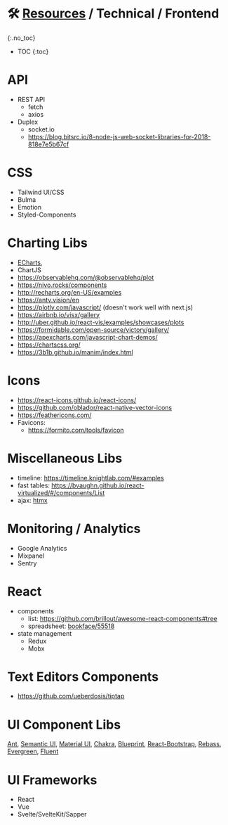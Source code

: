 
# 🛠 [Resources](/stack/) / Technical / Frontend
{:.no_toc}

* TOC
{:toc}



# API
- REST API
	- fetch
	- axios
- Duplex 
	- socket.io
	- https://blog.bitsrc.io/8-node-js-web-socket-libraries-for-2018-818e7e5b67cf

# CSS
- Tailwind UI/CSS
- Bulma
- Emotion
- Styled-Components

# Charting Libs 
- [ECharts](https://echarts.apache.org/en/index.html),
- ChartJS
- https://observablehq.com/@observablehq/plot
- https://nivo.rocks/components
- http://recharts.org/en-US/examples
- https://antv.vision/en
- https://plotly.com/javascript/ (doesn't work well with next.js)
- https://airbnb.io/visx/gallery
- http://uber.github.io/react-vis/examples/showcases/plots
- https://formidable.com/open-source/victory/gallery/
- https://apexcharts.com/javascript-chart-demos/
- https://chartscss.org/
- https://3b1b.github.io/manim/index.html

# Icons 
- https://react-icons.github.io/react-icons/
- https://github.com/oblador/react-native-vector-icons
- https://feathericons.com/
- Favicons:
	- https://formito.com/tools/favicon


# Miscellaneous Libs
- timeline: https://timeline.knightlab.com/#examples
- fast tables: https://bvaughn.github.io/react-virtualized/#/components/List
- ajax: [htmx](https://htmx.org/)


# Monitoring / Analytics
- Google Analytics
- Mixpanel
- Sentry

# React
- components
	- list: https://github.com/brillout/awesome-react-components#tree
	- spreadsheet: [bookface/55518](https://bookface.ycombinator.com/posts/55518)
- state management
	- Redux
	- Mobx


# Text Editors Components
- https://github.com/ueberdosis/tiptap


# UI Component Libs
[Ant](https://ant.design/components/overview/),
[Semantic UI](https://react.semantic-ui.com/elements/button/),
[Material UI](https://material-ui.com/),
[Chakra](https://chakra-ui.com/theme),
[Blueprint](https://blueprintjs.com/docs/#core/components/skeleton),
[React-Bootstrap](https://react-bootstrap.github.io/components/alerts/),
[Rebass](https://rebassjs.org/forms/checkbox),
[Evergreen](https://evergreen.segment.com/components/),
[Fluent](https://developer.microsoft.com/en-us/fluentui#/)



# UI Frameworks	
- React
- Vue
- Svelte/SvelteKit/Sapper

